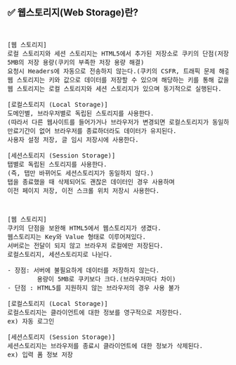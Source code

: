 ## ✅ 웹스토리지(Web Storage)란?
<br>

<div markdown="1">

<pre>
[웹 스토리지]
로컬 스토리지와 세션 스토리지는 HTML5에서 추가된 저장소로 쿠키의 단점(저장 용량, 보안문제)를 보완해 만들어졌다.
5MB의 저장 용량(쿠키의 부족한 저장 용량 해결)
요청시 Headers에 자동으로 전송하지 않는다.(쿠키의 CSFR, 트래픽 문제 해결)
웹 스토리지는 키와 값으로 데이터를 저장할 수 있으며 해당하는 키를 통해 값을 꺼낼 수 있다.
웹 스토리지는 로컬 스토리지와 세션 스토리지가 있으며 동기적으로 실행된다.

[로컬스토리지 (Local Storage)]
도메인별, 브라우저별로 독립된 스토리지를 사용한다.
(따라서 다른 웹사이트를 들어가거나 브라우저가 변경되면 로컬스토리지가 동일하지 않다.)
만료기간이 없어 브라우저를 종료하더라도 데이터가 유지된다. 
사용자 설정 저장, 글 임시 저장시에 사용한다.

[세션스토리지 (Session Storage)]
탭별로 독립된 스토리지를 사용한다. 
(즉, 탭만 바뀌어도 세션스토리지가 동일하지 않다.)
탭을 종료했을 때 삭제되어도 괜찮은 데이터인 경우 사용하며 
이전 페이지 저장, 이전 스크롤 위치 저장시 사용한다. 
</pre>
</div>

<br />

<div markdown="1">

<pre>
[웹 스토리지]
쿠키의 단점을 보완해 HTML5에서 웹스토리지가 생겼다.
웹스토리지는 Key와 Value 형태로 이루어져있다.
서버로는 전달이 되지 않고 브라우저 로컬에만 저장된다.
로컬스토리지, 세션스토리지로 나뉜다.

- 장점: 서버에 불필요하게 데이터를 저장하지 않는다.
        용량이 5MB로 쿠키보다 크다.(브라우저마다 차이)
- 단점 : HTML5를 지원하지 않는 브라우저의 경우 사용 불가

[로컬스토리지 (Local Storage)]
로컬스토리지는 클라이언트에 대한 정보를 영구적으로 저장한다.  
ex) 자동 로그인

[세션스토리지 (Session Storage)]
세션스토리지는 브라우저를 종료시 클라이언트에 대한 정보가 삭제된다.  
ex) 입력 폼 정보 저장
</pre>
</div>

<br />


